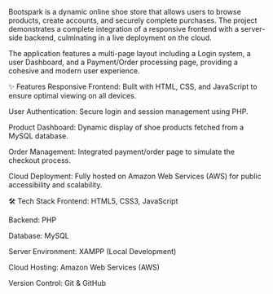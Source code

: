 Bootspark is a dynamic online shoe store that allows users to browse products, create accounts, and securely complete purchases. The project demonstrates a complete integration of a responsive frontend with a server-side backend, culminating in a live deployment on the cloud.

The application features a multi-page layout including a Login system, a user Dashboard, and a Payment/Order processing page, providing a cohesive and modern user experience.

✨ Features
Responsive Frontend: Built with HTML, CSS, and JavaScript to ensure optimal viewing on all devices.

User Authentication: Secure login and session management using PHP.

Product Dashboard: Dynamic display of shoe products fetched from a MySQL database.

Order Management: Integrated payment/order page to simulate the checkout process.

Cloud Deployment: Fully hosted on Amazon Web Services (AWS) for public accessibility and scalability.

🛠️ Tech Stack
Frontend: HTML5, CSS3, JavaScript

Backend: PHP

Database: MySQL

Server Environment: XAMPP (Local Development)

Cloud Hosting: Amazon Web Services (AWS)

Version Control: Git & GitHub

